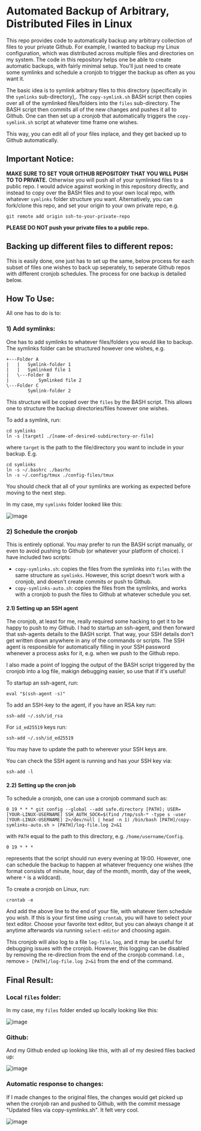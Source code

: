 # Automated Backup of Arbitrary, Distributed Files in Linux

This repo provides code to automatically backup any arbitrary collection of files to your private
Github. For example, I wanted to backup my Linux configuration, which was distributed across
multiple files and directories on my system. The code in this repository helps one be able to
create automatic backups, with fairly minimal setup. You'll just need to create some symlinks
and schedule a cronjob to trigger the backup as often as you want it.


The basic idea is to symlink arbitrary files to this directory (specifically in the `symlinks` 
sub-directory),. The `copy-symlink.sh` BASH script then copies over all of the symlinked 
files/folders into the `files` sub-directory.  The BASH script then commits all of the new changes
and pushes it all to Github. 
One can then set up a cronjob that automatically triggers the `copy-symlink.sh` script at whatever
time frame one wishes.
 
This way, you can edit all of your files inplace, and they get backed up to Github automatically.

## Important Notice:
**MAKE SURE TO SET YOUR GITHUB REPOSITORY THAT YOU WILL PUSH TO TO PRIVATE.** Otherwise you will push 
all of your symlinked files to a public repo. I would advice against working in this repository
directly, and instead to copy over the BASH files and to your own local repo, with whatever `symlinks`
folder structure you want. Alternatively, you can fork/clone this repo, and set your origin to your own 
private repo, e.g.
```
git remote add origin ssh-to-your-private-repo
```

**PLEASE DO NOT push your private files to a public repo.**

## Backing up different files to different repos:
This is easily done, one just has to set up the same, below process for each subset of files one
wishes to back up seperately, to seperate Github repos with different cronjob schedules. The
process for one backup is detailed below.

## How To Use:

All one has to do is to:

### 1) Add symlinks:

One has to add symlinks to whatever files/folders you would like to backup. The symlinks folder 
can be structured however one wishes, e.g.

```
+---Folder A
|   |   Symlink-folder 1
|   |   Symlinked file 1
|   \---Folder B
|           Symlinked file 2
\---Folder C
        Symlink-folder 2
```

This structure will be copied over the `files` by the BASH script. This allows one to structure
the backup directories/files however one wishes.

To add a symlink, run:
```
cd symlinks
ln -s [target] ./[name-of-desired-subdirectory-or-file]
```
where `target` is the path to the file/directory you want to include in your backup. E.g.
```
cd symlinks
ln -s ~/.bashrc ./basrhc
ln -s ~/.config/tmux ./config-files/tmux
```

You should check that all of your symlinks are working as expected before moving to the next step.

In my case, my `symlinks` folder looked like this:

![image](https://github.com/OscarSavolainenDR/AutomatedFilesBackup/assets/119876479/4e30e404-3b46-458e-850c-24f7811043da)


### 2) Schedule the cronjob
This is entirely optional. You may prefer to run the BASH script manually, or even to avoid pushing
to Github (or whatever your platform of choice). I have included two scripts: 
- `copy-symlinks.sh`: copies the files from the symlinks into `files` with the same structure as 
`symlinks`. However, this script doesn't work with a cronjob, and doesn't create commits or push 
to Github.
- `copy-symlinks-auto.sh`: copies the files from the symlinks, and works with a cronjob to push 
the files to Github at whatever schedule you set.

#### 2.1) Setting up an SSH agent

The cronjob, at least for me, really required some hacking to get it to be happy to push to my
Github. I had to startup an ssh-agent, and then forward that ssh-agents details to the BASH
script. That way, your SSH details don't get written down anywhere in any of the commands
or scripts. The SSH agent is responsible for automatically filling in your SSH password whenever 
a process asks for it, e.g. when we push to the Github repo.

I also made a point of logging the output of the BASH script triggered by the cronjob
into a log file, makign debugging easier, so use that if it's useful!

To startup an ssh-agent, run:
```
eval "$(ssh-agent -s)"
```

To add an SSH-key to the agent, if you have an RSA key run:
```
ssh-add ~/.ssh/id_rsa
```
For `id_ed25519` keys run:
```
ssh-add ~/.ssh/id_ed25519
```
You may have to update the path to wherever your SSH keys are.


You can check the SSH agent is running and has your SSH key via:
```
ssh-add -l
```

#### 2.2) Setting up the cron job

To schedule a cronjob, one can use a cronjob command such as:
``` 
0 19 * * * git config --global --add safe.directory [PATH]; USER=[YOUR-LINUX-USERNAME] SSH_AUTH_SOCK=$(find /tmp/ssh-* -type s -user [YOUR-LINUX-USERNAME] 2>/dev/null | head -n 1) /bin/bash [PATH]/copy-symlinks-auto.sh > [PATH]/log-file.log 2>&1
```
with `PATH` equal to the path to this directory, e.g. `/home/username/Config`. 
```
0 19 * * *
```
represents that the script should run every evening at 19:00. However, one can schedule the backup
to happen at whatever frequency one wishes (the format consists of minute, hour, day of the month,
month, day of the week, where `*` is a wildcard).

To create a cronjob on Linux, run:
```
crontab -e
```
And add the above line to the end of your file, with whatever tiem schedule you wish. If this is 
your first time using `crontab`, you will have to select your text editor. Choose your favorite
text editor, but you can always change it  at anytime afterwards via running `select-editor` and
choosing again.

This cronjob will also log to a file `log-file.log`, and it may be useful for debugging issues
with the cronjob. However, this logging can be disabled by removing the re-direction from the end
of the cronjob command. I.e., remove `> [PATH]/log-file.log 2>&1` from the end of the command.

## Final Result:

### Local `files` folder:
In my case, my `files` folder ended up locally looking like this:

![image](https://github.com/OscarSavolainenDR/AutomatedFilesBackup/assets/119876479/075d5d0e-c59a-431a-9eea-0ed864b46c1a)

### Github:
And my Github ended up looking like this, with all of my desired files backed up:

![image](https://github.com/OscarSavolainenDR/AutomatedFilesBackup/assets/119876479/bb2be243-4810-42cf-a780-244576b86ba8)

### Automatic response to changes:
If I made changes to the original files, the changes would get picked up when the cronjob ran and pushed to Github, 
with the commit message "Updated files via copy-symlinks.sh". It felt very cool.

![image](https://github.com/OscarSavolainenDR/AutomatedFilesBackup/assets/119876479/cf895e9d-687f-4306-b423-7ccbe288e809)







